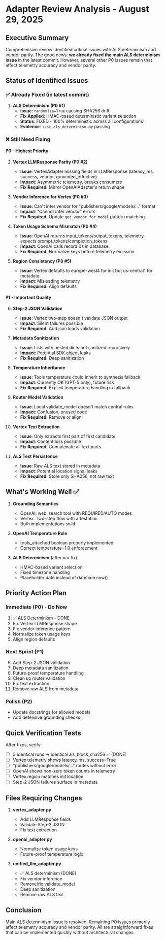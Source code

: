 # Adapter Review Analysis - August 29, 2025

## Executive Summary

Comprehensive review identified critical issues with ALS determinism and vendor parity. The good news: **we already fixed the main ALS determinism issue** in the latest commit. However, several other P0 issues remain that affect telemetry accuracy and vendor parity.

## Status of Identified Issues

### ✅ Already Fixed (in latest commit)

1. **ALS Determinism (P0 #1)**
   - **Issue**: `randomize=True` causing SHA256 drift
   - **Fix Applied**: HMAC-based deterministic variant selection
   - **Status**: FIXED - 100% deterministic across all configurations
   - **Evidence**: `test_als_determinism.py` passing

### ❌ Still Need Fixing

#### P0 - Highest Priority

2. **Vertex LLMResponse Parity (P0 #2)**
   - **Issue**: VertexAdapter missing fields in LLMResponse (latency_ms, success, vendor, grounded_effective)
   - **Impact**: Asymmetric telemetry, breaks consumers
   - **Fix Required**: Mirror OpenAIAdapter's return shape

3. **Vendor Inference for Vertex (P0 #3)**
   - **Issue**: Can't infer vendor for "publishers/google/models/..." format
   - **Impact**: "Cannot infer vendor" errors
   - **Fix Required**: Update `get_vendor_for_model` pattern matching

4. **Token Usage Schema Mismatch (P0 #4)**
   - **Issue**: OpenAI returns input_tokens/output_tokens, telemetry expects prompt_tokens/completion_tokens
   - **Impact**: OpenAI calls record 0s in database
   - **Fix Required**: Normalize keys before telemetry emission

5. **Region Consistency (P0 #5)**
   - **Issue**: Vertex defaults to europe-west4 for init but us-central1 for metadata
   - **Impact**: Misleading telemetry
   - **Fix Required**: Align defaults

#### P1 - Important Quality

6. **Step-2 JSON Validation**
   - **Issue**: Vertex two-step doesn't validate JSON output
   - **Impact**: Silent failures possible
   - **Fix Required**: Add json.loads validation

7. **Metadata Sanitization**
   - **Issue**: Lists with nested dicts not sanitized recursively
   - **Impact**: Potential SDK object leaks
   - **Fix Required**: Deep sanitization

8. **Temperature Inheritance**
   - **Issue**: Tools temperature could inherit to synthesis fallback
   - **Impact**: Currently OK (GPT-5 only), future risk
   - **Fix Required**: Explicit temperature handling in fallback

9. **Router Model Validation**
   - **Issue**: Local validate_model doesn't match central rules
   - **Impact**: Confusion, unused code
   - **Fix Required**: Remove or align

10. **Vertex Text Extraction**
    - **Issue**: Only extracts first part of first candidate
    - **Impact**: Content loss possible
    - **Fix Required**: Concatenate all text parts

11. **ALS Text Persistence**
    - **Issue**: Raw ALS text stored in metadata
    - **Impact**: Potential location signal leaks
    - **Fix Required**: Store only SHA256, not raw text

## What's Working Well ✅

1. **Grounding Semantics**
   - OpenAI: web_search tool with REQUIRED/AUTO modes
   - Vertex: Two-step flow with attestation
   - Both implementations solid

2. **OpenAI Temperature Rule**
   - tools_attached boolean properly implemented
   - Correct temperature=1.0 enforcement

3. **ALS Determinism** (after our fix)
   - HMAC-based variant selection
   - Fixed timezone handling
   - Placeholder date instead of datetime.now()

## Priority Action Plan

### Immediate (P0) - Do Now
1. ✅ ALS Determinism - DONE
2. Fix Vertex LLMResponse shape
3. Fix vendor inference pattern
4. Normalize token usage keys
5. Align region defaults

### Next Sprint (P1)
6. Add Step-2 JSON validation
7. Deep metadata sanitization
8. Future-proof temperature handling
9. Clean up router validation
10. Fix text extraction
11. Remove raw ALS from metadata

### Polish (P2)
- Update docstrings for allowed models
- Add defensive grounding checks

## Quick Verification Tests

After fixes, verify:
- [ ] 3 identical runs → identical als_block_sha256 ✅ (DONE)
- [ ] Vertex telemetry shows latency_ms, success=True
- [ ] "publishers/google/models/..." routes without error
- [ ] OpenAI shows non-zero token counts in telemetry
- [ ] Vertex region matches init location
- [ ] Step-2 JSON failures surface in metadata

## Files Requiring Changes

1. **vertex_adapter.py**
   - Add LLMResponse fields
   - Validate Step-2 JSON
   - Fix text extraction

2. **openai_adapter.py**
   - Normalize token usage keys
   - Future-proof temperature logic

3. **unified_llm_adapter.py**
   - ✅ ALS determinism (DONE)
   - Fix vendor inference
   - Remove/fix validate_model
   - Deep sanitization
   - Remove raw ALS text

## Conclusion

Main ALS determinism issue is resolved. Remaining P0 issues primarily affect telemetry accuracy and vendor parity. All are straightforward fixes that can be implemented quickly without architectural changes.